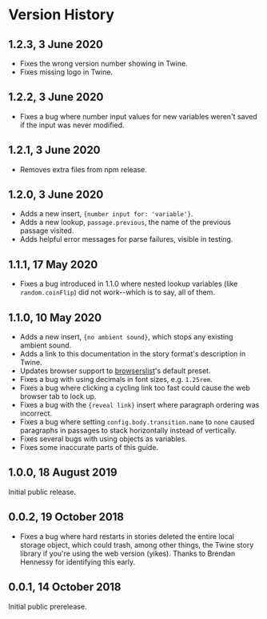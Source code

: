 # Version History

## 1.2.3, 3 June 2020

- Fixes the wrong version number showing in Twine.
- Fixes missing logo in Twine.

## 1.2.2, 3 June 2020

- Fixes a bug where number input values for new variables weren't saved if the input was never modified.

## 1.2.1, 3 June 2020

- Removes extra files from npm release.

## 1.2.0, 3 June 2020

- Adds a new insert, `{number input for: 'variable'}`.
- Adds a new lookup, `passage.previous`, the name of the previous passage visited.
- Adds helpful error messages for parse failures, visible in testing.

## 1.1.1, 17 May 2020

- Fixes a bug introduced in 1.1.0 where nested lookup variables (like
  `random.coinFlip`) did not work--which is to say, all of them.

## 1.1.0, 10 May 2020

- Adds a new insert, `{no ambient sound}`, which stops any existing ambient sound.
- Adds a link to this documentation in the story format's description in Twine.
- Updates browser support to [browserslist](https://github.com/browserslist/browserslist)'s default preset.
- Fixes a bug with using decimals in font sizes, e.g. `1.25rem`.
- Fixes a bug where clicking a cycling link too fast could cause the web browser tab
  to lock up.
- Fixes a bug with the `{reveal link}` insert where paragraph ordering was incorrect.
- Fixes a bug where setting `config.body.transition.name` to `none` caused paragraphs in passages to stack horizontally instead of vertically.
- Fixes several bugs with using objects as variables.
- Fixes some inaccurate parts of this guide.

## 1.0.0, 18 August 2019

Initial public release.

## 0.0.2, 19 October 2018

- Fixes a bug where hard restarts in stories deleted the entire local storage
  object, which could trash, among other things, the Twine story library if
  you're using the web version (yikes). Thanks to Brendan Hennessy for
  identifying this early.

## 0.0.1, 14 October 2018

Initial public prerelease.
